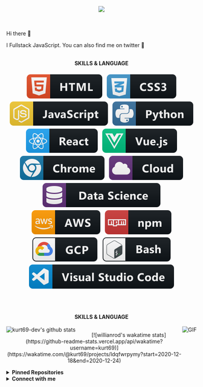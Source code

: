 <div>
  
  <!-- **kurt69-dev** is a ✨ _special_ ✨ repository because its `README.md` (this file) appears on your GitHub profile. -->
  
  <p align="center">
    <img src="https://profile-counter.glitch.me/kurt69-dev/count.svg" />
  </p>
  
  <br />
  
  Hi there 👋
  
I Fullstack JavaScript. You can also find me on twitter 🌹
  <br/><br/>
  <p align="center"> 
  <b>SKILLS & LANGUAGE</b>
  <br/><br/>
  <!-- For more icons please follow  https://github.com/MikeCodesDotNET/ColoredBadges -->
  <img src="https://raw.githubusercontent.com/MikeCodesDotNET/ColoredBadges/master/svg/dev/languages/html.svg" alt="html" style="vertical-align:top; margin:4px">    
  <img src="https://raw.githubusercontent.com/MikeCodesDotNET/ColoredBadges/master/svg/dev/languages/css3.svg" alt="csharp" style="vertical-align:top; margin:4px">
  <img src="https://raw.githubusercontent.com/MikeCodesDotNET/ColoredBadges/master/svg/dev/languages/js.svg" alt="js" style="vertical-align:top; margin:4px">
  <img src="https://raw.githubusercontent.com/8bithemant/8bithemant/master/svg/dev/languages/python.svg" alt="python" style="vertical-align:top; margin:4px">
  <img src="https://raw.githubusercontent.com/8bithemant/8bithemant/master/svg/dev/frameworks/react.svg" alt="react" style="vertical-align:top; margin:4px">
  <img src="https://raw.githubusercontent.com/8bithemant/8bithemant/master/svg/dev/frameworks/vue.svg" alt="vue" style="vertical-align:top; margin:4px">
  <img src="https://raw.githubusercontent.com/8bithemant/8bithemant/master/svg/dev/misc/chrome.svg" alt="chrome" style="vertical-align:top; margin:4px">
  <img src="https://raw.githubusercontent.com/8bithemant/8bithemant/master/svg/dev/misc/cloud.svg" alt="cloud" style="vertical-align:top; margin:4px">
  <img src="https://raw.githubusercontent.com/8bithemant/8bithemant/master/svg/dev/misc/datascience.svg" alt="datascience" style="vertical-align:top; margin:4px">
  <img src="https://raw.githubusercontent.com/8bithemant/8bithemant/master/svg/dev/services/aws.svg" alt="aws" style="vertical-align:top; margin:4px">
  <img src="https://raw.githubusercontent.com/8bithemant/8bithemant/master/svg/dev/services/npm.svg" alt="npm" style="vertical-align:top; margin:4px">
  <img src="https://raw.githubusercontent.com/8bithemant/8bithemant/master/svg/dev/services/gcp.svg" alt="gcp" style="vertical-align:top; margin:4px">
  <img src="https://raw.githubusercontent.com/8bithemant/8bithemant/master/svg/dev/tools/bash.svg" alt="bash" style="vertical-align:top; margin:4px">
  <img src="https://raw.githubusercontent.com/8bithemant/8bithemant/master/svg/dev/tools/visualstudio_code.svg" alt="vscode" style="vertical-align:top; margin:4px">
</p>
  <br/><br/>
    <p align="center"> 
    <b>SKILLS & LANGUAGE</b>
  <br/><br/>
    <img align="left" alt="kurt69-dev's github stats" src="https://github-readme-stats.vercel.app/api?username=kurt69-dev&count_private=true&hide=issues&show_icons=true&hide_border=true&include_all_commits=true&line_height=24" />
    <img align="right" alt="GIF" height="170px" src="https://media.giphy.com/media/dxn6fRlTIShoeBr69N/giphy.gif" />
   
   <div align="center">[![willianrod's wakatime stats](https://github-readme-stats.vercel.app/api/wakatime?username=kurt69)](https://wakatime.com/@kurt69/projects/ldqfwrpymy?start=2020-12-18&end=2020-12-24)</div>
   </p>
     
  <details>
    <summary><b>Pinned Repositories</b></summary>
    <p align="center">
      <img alt="Pinned Repository" src="https://github-readme-stats.vercel.app/api/pin/?username=kurt69-dev&repo=kurt69-dev&hide_border=true" />
    </p>
  </details>
  <details>
    <summary><b>Connect with me</b></summary>
    <p align="center">
      <i>Let's connect and chat! We are about to Change the World.</i><br /><br />
      <a href="#" target="blank"><img align="center" src="https://cdn.jsdelivr.net/npm/simple-icons@3.0.1/icons/twitter.svg" alt="#" height="30" width="40" /></a>
      <a href="#" target="blank"><img align="center" src="https://cdn.jsdelivr.net/npm/simple-icons@3.0.1/icons/linkedin.svg" alt="#" height="30" width="40" /></a>
      <a href="https://fb.com/" target="blank"><img align="center" src="https://cdn.jsdelivr.net/npm/simple-icons@3.0.1/icons/facebook.svg" alt="#" height="30" width="40" /></a>
      <a href="https://instagram.com/" target="blank"><img align="center" src="https://cdn.jsdelivr.net/npm/simple-icons@3.0.1/icons/instagram.svg" alt="__agungid" height="30" width="40" /></a>
      <a href="https://codepen.io/kurt69" target="blank"><img align="center" src="https://cdn.jsdelivr.net/npm/simple-icons@3.0.1/icons/codepen.svg" alt="kurt1337" height="30" width="40" /></a>
    </p>
  </details>
</div>
